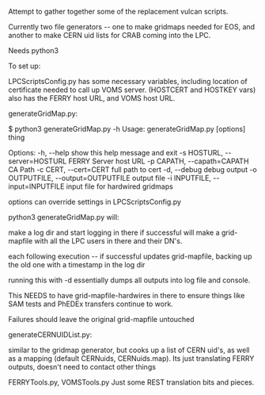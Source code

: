 Attempt to gather together some of the replacement vulcan scripts.



Currently two file generators -- one to make gridmaps needed for EOS, and another to make
CERN uid lists for CRAB coming into the LPC.

Needs python3

To set up:

LPCScriptsConfig.py  has some necessary variables, including location of certificate
                     needed to call up VOMS server.  (HOSTCERT and HOSTKEY vars)
                     also has the FERRY host URL, and VOMS host URL.

generateGridMap.py:

$ python3 generateGridMap.py -h
Usage: generateGridMap.py [options] thing


Options:
  -h, --help            show this help message and exit
  -s HOSTURL, --server=HOSTURL
                        FERRY Server host URL
  -p CAPATH, --capath=CAPATH
                        CA Path
  -c CERT, --cert=CERT  full path to cert
  -d, --debug           debug output
  -o OUTPUTFILE, --output=OUTPUTFILE
                        output file
  -i INPUTFILE, --input=INPUTFILE
                        input file for hardwired gridmaps


options can override settings in LPCScriptsConfig.py


python3 generateGridMap.py    will:

make a log dir and start logging in there
if successful will make a grid-mapfile with all the LPC users in there and their DN's.

each following execution -- if successful updates grid-mapfile, backing up the old one
with a timestamp in the log dir

running this with -d essentially dumps all outputs into log file and console.


This NEEDS to have grid-mapfile-hardwires in there to ensure things like SAM tests and
PhEDEx transfers continue to work.

Failures should leave the original grid-mapfile untouched



generateCERNUIDList.py:

similar to the gridmap generator, but cooks up a list of CERN uid's, as well as a mapping
(default CERNuids, CERNuids.map).  Its just translating FERRY outputs, doesn't need
to contact other things


FERRYTools.py, VOMSTools.py   Just some REST translation bits and pieces.

